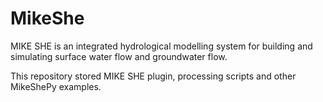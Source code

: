 # MikeShe
MIKE SHE is an integrated hydrological modelling system for building and simulating surface water flow and groundwater flow. 

This repository stored MIKE SHE plugin, processing scripts and other MikeShePy examples.


